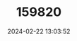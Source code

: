 ---
title: "159820"
category: "Neptis larseni"
draft: false
date: 2024-02-22 13:03:52
languages:
  English: ["Principe Sailer"]
---